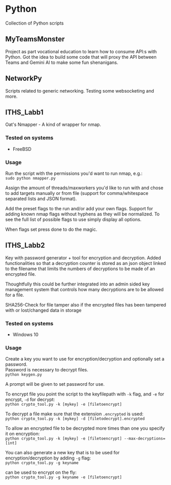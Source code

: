 # Python
Collection of Python scripts

## MyTeamsMonster
Project as part vocational education to learn how to consume API:s with Python.
Got the idea to build some code that will proxy the API between Teams and Gemini AI
to make some fun shenanigans.

## NetworkPy
Scripts related to generic networking. Testing some websocketing and more.

## ITHS_Labb1
Oat's Nmapper - A kind of wrapper for nmap.

### Tested on systems
* FreeBSD

### Usage
Run the script with the permissions you'd want to run nmap, e.g.:<br/>
`sudo python nmapper.py`<br/>

Assign the amount of threads/maxworkers you'd like to run with
and chose to add targets manually or from file (support for comma/whitespace separated lists and JSON format).

Add the preset flags to the run and/or add your own flags.
Support for adding known nmap flags without hyphens as they will be normalized.
To see the full list of possible flags to use simply display all options.

When flags set press done to do the magic.

## ITHS_Labb2
Key with password generator + tool for encryption and decryption.
Added functionalities so that a decryption counter is stored as an json object
linked to the filename that limits the numbers of decryptions to be made of an 
encrypted file.

Thoughtfully this could be further integrated into an admin sided key management system
that controls how many decryptions are to be allowed for a file.

SHA256-Check for file tamper also if the encrypted files has been tampered with or lost/changed data
in storage

### Tested on systems
* Windows 10

### Usage
Create a key you want to use for encryption/decryption and optionally set a password. <br/>
Password is necessary to decrypt files. <br/>
`python keygen.py` <br/>

A prompt will be given to set password for use.

To encrypt file you point the script to the keyfilepath with `-k` flag,
and `-e` for encrypt, `-d` for decrypt: <br/>
`python crypto_tool.py -k [mykey] -e [filetoencrypt]` <br/>

To decrypt a file make sure that the extension `.encrypted` is used: <br/>
`python crypto_tool.py -k [mykey] -d [filetodecrypt].encrypted` <br/>

To allow an encrypted file to be decrypted more times than one you specify it on encryption: <br/>
`python crypto_tool.py -k [mykey] -e [filetoencrypt] --max-decryptions=[int]` <br/>

You can also generate a new key that is to be used for encryption/decryption by adding `-g` flag: <br/>
`python crypto_tool.py -g keyname` <br/>

can be used to encrypt on the fly: <br/>
`python crypto_tool.py -g keyname -e [filetoencrypt]`
